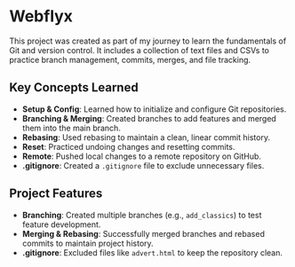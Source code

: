 # Webflyx

This project was created as part of my journey to learn the fundamentals of Git and version control. It includes a collection of text files and CSVs to practice branch management, commits, merges, and file tracking.

## Key Concepts Learned

- **Setup & Config**: Learned how to initialize and configure Git repositories.
- **Branching & Merging**: Created branches to add features and merged them into the main branch.
- **Rebasing**: Used rebasing to maintain a clean, linear commit history.
- **Reset**: Practiced undoing changes and resetting commits.
- **Remote**: Pushed local changes to a remote repository on GitHub.
- **.gitignore**: Created a `.gitignore` file to exclude unnecessary files.

## Project Features

- **Branching**: Created multiple branches (e.g., `add_classics`) to test feature development.
- **Merging & Rebasing**: Successfully merged branches and rebased commits to maintain project history.
- **.gitignore**: Excluded files like `advert.html` to keep the repository clean.
